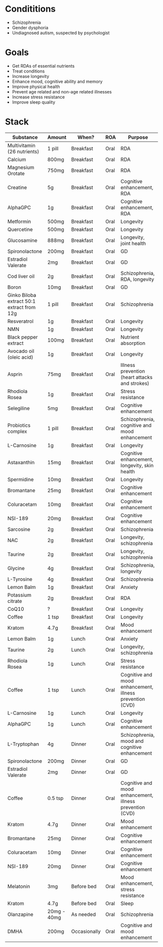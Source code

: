 # Condititions
- Schizophrenia
- Gender dysphoria
- Undiagnosed autism, suspected by psychologist

# Goals
- Get RDAs of essential nutrients
- Treat conditions
- Increase longevity
- Enhance mood, cognitive ability and memory
- Improve physical health
- Prevent age related and non-age related illnesses
- Increase stress resistance
- Improve sleep quality

# Stack
| Substance                   | Amount        | When?           | ROA  | Purpose                                                    |
| --------------------------- | ------------- | --------------- | ---- | ------------------------------------------------------- |
| Multivitamin (26 nutrients) | 1 pill        | Breakfast       | Oral | RDA                                                     |
| Calcium                     | 800mg         | Breakfast       | Oral | RDA                                                     |
| Magnesium Orotate                    | 750mg         | Breakfast       | Oral | RDA                                                     |
| Creatine                    | 5g            | Breakfast       | Oral | Cognitive enhancement, RDA                              |
| AlphaGPC                    | 1g         | Breakfast       | Oral | Cognitive enhancement, RDA                              |
| Metformin                   | 500mg         | Breakfast       | Oral | Longevity                                               |
| Quercetine                  | 500mg         | Breakfast       | Oral | Longevity                                               |
| Glucosamine                 | 888mg         | Breakfast       | Oral | Longevity, joint health                                 |
| Spironolactone              | 200mg         | Breakfast       | Oral | GD                                                     |
| Estradiol Valerate          | 2mg           | Breakfast       | Oral | GD                                                     |
| Cod liver oil               | 2g            | Breakfast       | Oral | Schizophrenia, RDA, longevity                           |
| Boron                       | 10mg          | Breakfast       | Oral | GD                          |
| Ginko Biloba extract 50:1 extract from 12g       | 1 pill       | Breakfast       | Oral | Schizophrenia                                           |
| Resveratrol                 | 1g            | Breakfast       | Oral | Longevity                                               |
| NMN                         | 1g            | Breakfast       | Oral | Longevity                                               |
| Black pepper extract        | 100mg         | Breakfast       | Oral | Nutrient absorption                                     |
| Avocado oil (oleic acid)    | 1g            | Breakfast       | Oral | Longevity                                               |
| Asprin                      | 75mg          | Breakfast       | Oral | Illness prevention (heart attacks and strokes)                          |
| Rhodiola Rosea              | 1g            | Breakfast       | Oral | Stress resistance                                       |
| Selegiline                  | 5mg           | Breakfast       | Oral | Cognitive enhancement                                   |
| Probiotics complex          | 1 pill       | Breakfast       | Oral | Schizophrenia, cognitive and mood enhancement           |
| L-Carnosine                 | 1g            | Breakfast       | Oral | Longevity                                               |
| Astaxanthin           | 15mg            | Breakfast       | Oral | Cognitive enhancement, longevity, skin health                                                     |
| Spermidine           | 10mg            | Breakfast       | Oral | Longevity                                                     |
| Bromantane           | 25mg            | Breakfast       | Oral | Cognitive enhancement                                                     |
| Coluracetam           | 10mg            | Breakfast       | Oral | Cognitive enhancement                                                     |
| NSI-189           | 20mg            | Breakfast       | Oral | Cognitive enhancement                                                     |
| Sarcosine                   | 2g            | Breakfast       | Oral | Schizophrenia                                           |
| NAC                         | 2g            | Breakfast       | Oral | Longevity, schizophrenia                                |
| Taurine                     | 2g            | Breakfast       | Oral | Longevity, schizophrenia                                |
| Glycine                     | 4g            | Breakfast       | Oral | Schizophrenia, longevity                                |
| L-Tyrosine                  | 4g            | Breakfast       | Oral | Schizophrenia                                           |
| Lemon Balm                  | 1g            | Breakfast       | Oral | Anxiety                                                 |
| Potassium citrate           | 2g            | Breakfast       | Oral | RDA                                                     |
| CoQ10                       | ?             | Breakfast       | Oral | Longevity                                               |
| Coffee                       | 1 tsp             | Breakfast       | Oral | Longevity                                               |
| Kratom                      | 4.7g            | Breakfast   | Oral | Mood enhancement                                        |
| Lemon Balm                  | 1g            | Lunch       | Oral | Anxiety                                                 |
| Taurine                     | 2g            | Lunch       | Oral | Longevity, schizophrenia                                |
| Rhodiola Rosea              | 1g            | Lunch       | Oral | Stress resistance                                       |
| Coffee                       | 1 tsp             | Lunch       | Oral | Cognitive and mood enhancement, illness prevention (CVD) |
| L-Carnosine                 | 1g            | Lunch       | Oral | Longevity                                               |
| AlphaGPC                    | 1g         | Lunch       | Oral | Cognitive enhancement                             |
| L-Tryptophan                | 4g            | Dinner          | Oral | Schizophrenia, mood and cognitive enhancement |
| Spironolactone              | 200mg         | Dinner           | Oral | GD                                                     |
| Estradiol Valerate          | 2mg           | Dinner           | Oral | GD                                                     |
| Coffee                       | 0.5 tsp             | Dinner       | Oral | Cognitive and mood enhancement, illness prevention (CVD) |
| Kratom                      | 4.7g            | Dinner   | Oral | Mood enhancement                                        |
| Bromantane           | 25mg            | Dinner       | Oral | Cognitive enhancement                                                     |
| Coluracetam           | 10mg            | Dinner       | Oral | Cognitive enhancement                                                     |
| NSI-189           | 20mg            | Dinner       | Oral | Cognitive enhancement                                                     |
| Melatonin                   | 3mg           | Before bed          | Oral | Mood enhancement, stress resistance                     |
| Kratom                      | 4.7g            | Before bed   | Oral | Sleep                                        |
| Olanzapine                  | 20mg - 40mg   | As needed       | Oral | Schizophrenia                                           |
| DMHA                        | 200mg | Occasionally | Oral | Cognitive and mood enhancement                          |
